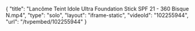 {
    "title": "Lanc&ocirc;me Teint Idole Ultra Foundation Stick SPF 21 - 360 Bisque N.mp4",
    "type": "solo",
    "layout": "iframe-static",
    "videoId": "102255944",
    "url": "\/tvpembed\/102255944"
}